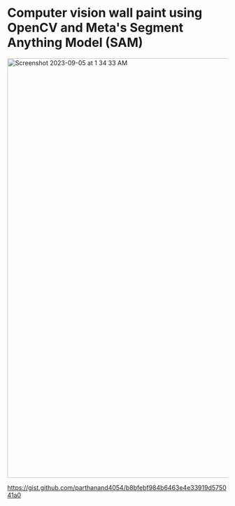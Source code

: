 # Computer vision wall paint using OpenCV and Meta's Segment Anything Model (SAM)

<img width="959" alt="Screenshot 2023-09-05 at 1 34 33 AM" src="https://github.com/parthanand4054/Computer-Vision-Wall-Paint-Project/assets/112295152/06dfb8ee-f524-4cec-9070-ecea23908b9a">

https://gist.github.com/parthanand4054/b8bfebf984b6463e4e33919d575041a0
